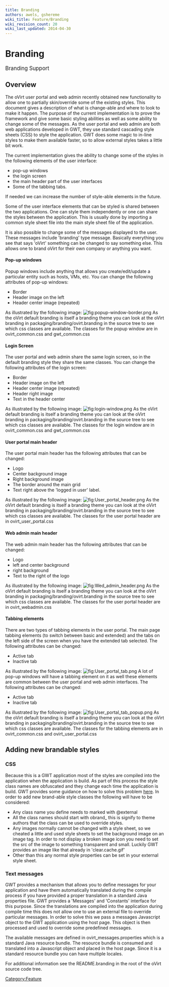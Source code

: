 ```yaml
---
title: Branding
authors: awels, gshereme
wiki_title: Feature/Branding
wiki_revision_count: 20
wiki_last_updated: 2014-04-30
---
```


# Branding

<big>Branding Support</big>

## Overview

The oVirt user portal and web admin recently obtained new functionality to allow one to partially skin/override some of the existing styles. This document gives a description of what is change-able and where to look to make it happen. The purpose of the current implementation is to prove the framework and give some basic styling abilities as well as some ability to change some of the messages. As the user portal and web admin are both web applications developed in GWT, they use standard cascading style sheets (CSS) to style the application. GWT does some magic to in-line styles to make them available faster, so to allow external styles takes a little bit work.

The current implementation gives the ability to change some of the styles in the following elements of the user interface:

*   pop-up windows
*   the login screen
*   the main header part of the user interfaces
*   Some of the tabbing tabs.

If needed we can increase the number of style-able elements in the future.

Some of the user interface elements that can be styled is shared between the two applications. One can style them independently or one can share the styles between the application. This is usually done by importing a common style sheet file into the main style sheet file of the application.

It is also possible to change some of the messages displayed to the user. These messages include 'branding' type message. Basically everything you see that says 'oVirt' something can be changed to say something else. This allows one to brand oVirt for their own company or anything you want.

#### Pop-up windows

Popup windows include anything that allows you create/edit/update a particular entity such as hosts, VMs, etc. You can change the following attributes of pop-up windows:

*   Border
*   Header image on the left
*   Header center image (repeated)

As illustrated by the following image:
![](popup-window-border.png "fig:popup-window-border.png")
 As the oVirt default branding is itself a branding theme you can look at the oVirt branding in packaging/branding/ovirt.branding in the source tree to see which css classes are available. The classes for the popup window are in ovirt_common.css and gwt_common.css

#### Login Screen

The user portal and web admin share the same login screen, so in the default branding style they share the same classes. You can change the following attributes of the login screen:

*   Border
*   Header image on the left
*   Header center image (repeated)
*   Header right image
*   Text in the header center

As illustrated by the following image:
![](login-window.png "fig:login-window.png")
As the oVirt default branding is itself a branding theme you can look at the oVirt branding in packaging/branding/ovirt.branding in the source tree to see which css classes are available. The classes for the login window are in ovirt_common.css and gwt_common.css

#### User portal main header

The user portal main header has the following attributes that can be changed:

*   Logo
*   Center background image
*   Right background image
*   The border around the main grid
*   Text right above the 'logged in user' label.

As illustrated by the following image:
![](User_portal_header.png "fig:User_portal_header.png")
As the oVirt default branding is itself a branding theme you can look at the oVirt branding in packaging/branding/ovirt.branding in the source tree to see which css classes are available. The classes for the user portal header are in ovirt_user_portal.css

#### Web admin main header

The web admin main header has the following attributes that can be changed:

*   Logo
*   left and center background
*   right background
*   Text to the right of the logo

As illustrated by the following image:
![](Wed_admin_header.png "fig:Wed_admin_header.png")
As the oVirt default branding is itself a branding theme you can look at the oVirt branding in packaging/branding/ovirt.branding in the source tree to see which css classes are available. The classes for the user portal header are in ovirt_webadmin.css

#### Tabbing elements

There are two types of tabbing elements in the user portal. The main page tabbing elements (to switch between basic and extended) and the tabs on the left side of the screen when you have the extended tab selected. The following attributes can be changed:

*   Active tab
*   Inactive tab

As illustrated by the following image:
![](User_portal_tab.png "fig:User_portal_tab.png")
A lot of pop-up windows will have a tabbing element on it as well these elements are common between the user portal and web admin interfaces. The following attributes can be changed:

*   Active tab
*   Inactive tab

As illustrated by the following image:
![](User_portal_tab_popup.png "fig:User_portal_tab_popup.png")
As the oVirt default branding is itself a branding theme you can look at the oVirt branding in packaging/branding/ovirt.branding in the source tree to see which css classes are available. The classes for the tabbing elements are in ovirt_common.css and ovirt_user_portal.css

## Adding new brandable styles

### CSS

Because this is a GWT application most of the styles are compiled into the application when the application is build. As part of this process the style class names are obfuscated and they change each time the application is build. GWT provides some guidance on how to solve this problem [here](https://developers.google.com/web-toolkit/doc/latest/DevGuideClientBundle#External_and_legacy_scopes). In order to add new brand-able style classes the following will have to be considered:

*   Any class name you define needs to marked with @external
*   All the class names should start with obrand_ this is signify to theme authors that the class can be used to override styles.
*   Any images normally cannot be changed with a style sheet, so we cheated a little and used style sheets to set the background image on an image tag. In order to not display a broken image icon you need to set the src of the image to something transparent and small. Luckily GWT provides an image like that already in 'clear.cache.gif'
*   Other than this any normal style properties can be set in your external style sheet.

### Text messages

GWT provides a mechanism that allows you to define messages for your application and have them automatically translated during the compile process if you have provided a proper translation in a standard Java properties file. GWT provides a 'Messages' and 'Constants' interface for this purpose. Since the translations are compiled into the application during compile time this does not allow one to use an external file to override particular messages. In order to solve this we pass a messages Javascript object to the GWT application using the host page. This object is then processed and used to override some predefined messages.

The available messages are defined in ovirt_messages.properties which is a standard Java resource bundle. The resource bundle is consumed and translated into a Javascript object and placed in the host page. Since it is a standard resource bundle you can have multiple locales.

For additional information see the README.branding in the root of the oVirt source code tree.

<Category:Feature>

